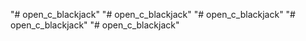 "# open_c_blackjack" 
"# open_c_blackjack" 
"# open_c_blackjack" 
"# open_c_blackjack" 
"# open_c_blackjack" 
